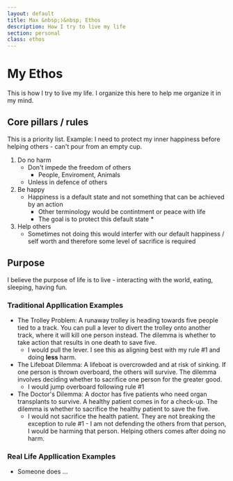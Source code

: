 ```yaml
---
layout: default
title: Max &nbsp;❭&nbsp; Ethos
description: How I try to live my life
section: personal
class: ethos
---
```


<div class="article" markdown="1">

# My Ethos
This is how I try to live my life. I organize this here to help me organize it in my mind.

## Core pillars / rules
This is a priority list. Example: I need to protect my inner happiness before helping others - can't pour from an empty cup.

1. Do no harm
    * Don't impede the freedom of others
        * People, Enviroment, Animals
    * Unless in defence of others
2. Be happy
    * Happiness is a default state and not something that can be achieved by an action
        * Other terminology would be contintment or peace with life
        * The goal is to protect this default state
            * 
3. Help others
    * Sometimes not doing this would interfer with our default happiness / self worth and therefore some level of sacrifice is required


## Purpose
I believe the purpose of life is to live - interacting with the world, eating, sleeping, having fun.

### Traditional Appllication Examples
* The Trolley Problem: A runaway trolley is heading towards five people tied to a track. You can pull a lever to divert the trolley onto another track, where it will kill one person instead. The dilemma is whether to take action that results in one death to save five.
    * I would pull the lever. I see this as aligning best with my rule #1 and doing **less** harm.
* The Lifeboat Dilemma: A lifeboat is overcrowded and at risk of sinking. If one person is thrown overboard, the others will survive. The dilemma involves deciding whether to sacrifice one person for the greater good.
    * I would jump overboard following rule #1
* The Doctor's Dilemma: A doctor has five patients who need organ transplants to survive. A healthy patient comes in for a check-up. The dilemma is whether to sacrifice the healthy patient to save the five.
    * I would not sacrifice the health patient. They are not breaking the exception to rule #1 - I am not defending the others from that person, I would be harming that person. Helping others comes after doing no harm.

### Real Life Appllication Examples
* Someone does ...
</div>
